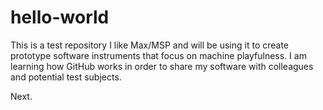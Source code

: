 # hello-world
This is a test repository
I like Max/MSP and will be using it to create prototype software instruments that focus on machine playfulness.
I am learning how GitHub works in order to share my software with colleagues and potential test subjects.

Next.
